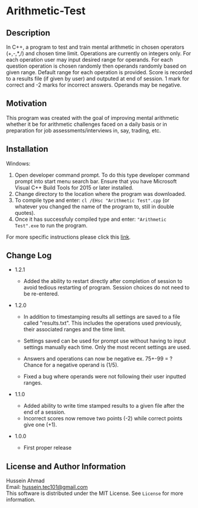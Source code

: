 # Arithmetic-Test

## Description
In C++, a program to test and train mental arithmetic in chosen operators (+,-,*,/) and chosen time limit. Operations are currently on integers only. For each operation user may input desired range for operands. For each question operation is chosen randomly then operands randomly based on given range. Default range for each operation is provided.  Score is recorded to a results file (if given by user) and outputed at end of session. 1 mark for correct and -2 marks for incorrect answers. Operands may be negative.


## Motivation
This program was created with the goal of improving mental arithmetic whether it be for arithmetic challenges faced on a daily basis or in preparation for job assessments/interviews in, say, trading, etc.

## Installation
Windows:
1. Open developer command prompt. To do this type developer command prompt into start menu search bar. Ensure that you have Microsoft Visual C++ Build Tools for 2015 or later installed.
2. Change directory to the location where the program was downloaded. 
3. To compile type and enter: `cl /EHsc "Arithmetic Test".cpp` (or whatever you changed the name of the program to, still in double quotes).
4. Once it has successfuly compiled type and enter: `"Arithmetic Test".exe` to run the program.

For more specific instructions please click this [link](https://msdn.microsoft.com/en-ca/library/ms235639.aspx).

## Change Log
* 1.2.1
  * Added the ability to restart directly after completion of session to avoid tedious restarting of program. Session choices do
 not need to be re-entered.

* 1.2.0
  * In addition to timestamping results all settings are saved to a file called "results.txt". This includes the operations used
  previously, their associated ranges and the time limit.

  * Settings saved can be used for prompt use without having to input settings manually each time. Only the most recent settings
  are used.
  
  * Answers and operations can now be negative ex. 75+-99 =  ? Chance for a negative operand is (1/5).
  
  * Fixed a bug where operands were not following their user inputted ranges.

* 1.1.0
  * Added ability to write time stamped results to a given file after the end of a session.
  * Incorrect scores now remove two points (-2) while correct points give one (+1).
  
* 1.0.0
  * First proper release

## License and Author Information
Hussein Ahmad  
Email: <hussein.tec101@gmail.com>  
This software is distributed under the MIT License. See `License` for more information.
